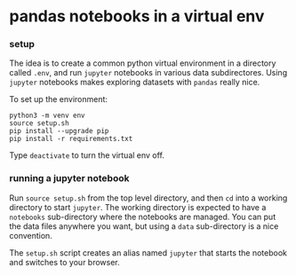 # pandas notebooks in a virtual env

### setup

The idea is to create a common python virtual environment
in a directory called `.env`, and run `jupyter` notebooks
in various data subdirectores.
Using `jupyter` notebooks makes exploring datasets with `pandas` really nice.

To set up the environment:

```
python3 -m venv env
source setup.sh
pip install --upgrade pip
pip install -r requirements.txt
```

Type `deactivate` to turn the virtual env off.

### running a jupyter notebook

Run `source setup.sh` from the top level directory,
and then `cd` into a working directory to start `jupyter`. The working directory is expected to have a `notebooks` sub-directory where the notebooks are managed. You can put the data files anywhere you want, but using a `data` sub-directory is a nice convention.

The `setup.sh` script creates an alias named `jupyter` that starts the notebook and switches to your browser.